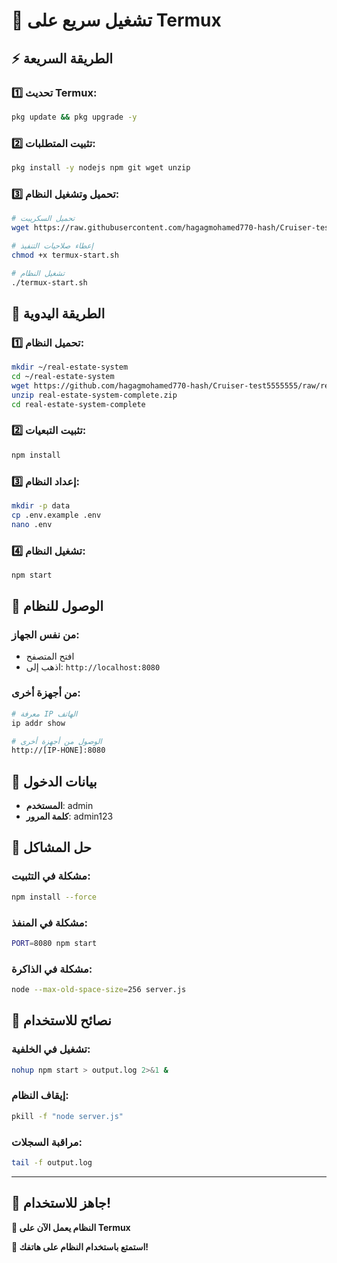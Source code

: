 # 📱 تشغيل سريع على Termux

## ⚡ الطريقة السريعة

### 1️⃣ **تحديث Termux:**
```bash
pkg update && pkg upgrade -y
```

### 2️⃣ **تثبيت المتطلبات:**
```bash
pkg install -y nodejs npm git wget unzip
```

### 3️⃣ **تحميل وتشغيل النظام:**
```bash
# تحميل السكريبت
wget https://raw.githubusercontent.com/hagagmohamed770-hash/Cruiser-test5555555/release/v5.0.0-complete/termux-start.sh

# إعطاء صلاحيات التنفيذ
chmod +x termux-start.sh

# تشغيل النظام
./termux-start.sh
```

## 🚀 الطريقة اليدوية

### 1️⃣ **تحميل النظام:**
```bash
mkdir ~/real-estate-system
cd ~/real-estate-system
wget https://github.com/hagagmohamed770-hash/Cruiser-test5555555/raw/release/v5.0.0-complete/real-estate-system-complete.zip
unzip real-estate-system-complete.zip
cd real-estate-system-complete
```

### 2️⃣ **تثبيت التبعيات:**
```bash
npm install
```

### 3️⃣ **إعداد النظام:**
```bash
mkdir -p data
cp .env.example .env
nano .env
```

### 4️⃣ **تشغيل النظام:**
```bash
npm start
```

## 🔑 الوصول للنظام

### **من نفس الجهاز:**
- افتح المتصفح
- اذهب إلى: `http://localhost:8080`

### **من أجهزة أخرى:**
```bash
# معرفة IP الهاتف
ip addr show

# الوصول من أجهزة أخرى
http://[IP-HONE]:8080
```

## 🔑 بيانات الدخول
- **المستخدم**: admin
- **كلمة المرور**: admin123

## 🔧 حل المشاكل

### **مشكلة في التثبيت:**
```bash
npm install --force
```

### **مشكلة في المنفذ:**
```bash
PORT=8080 npm start
```

### **مشكلة في الذاكرة:**
```bash
node --max-old-space-size=256 server.js
```

## 📱 نصائح للاستخدام

### **تشغيل في الخلفية:**
```bash
nohup npm start > output.log 2>&1 &
```

### **إيقاف النظام:**
```bash
pkill -f "node server.js"
```

### **مراقبة السجلات:**
```bash
tail -f output.log
```

---

## 🎊 جاهز للاستخدام!

**📱 النظام يعمل الآن على Termux**

**🚀 استمتع باستخدام النظام على هاتفك!**